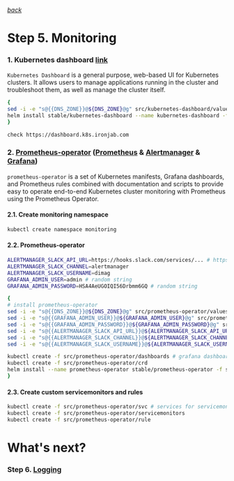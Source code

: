###### [back](http://54.152.51.78:10080/ironjab/it-k8s/src/master/docs/step4.md)

# Step 5. Monitoring

### 1. Kubernetes dashboard [link](https://github.com/kubernetes/dashboard)
`Kubernetes Dashboard` is a general purpose, web-based UI for Kubernetes clusters. It allows users to manage applications running in the cluster and troubleshoot them, as well as manage the cluster itself.

```sh
{
sed -i -e "s@{{DNS_ZONE}}@${DNS_ZONE}@g" src/kubernetes-dashboard/values.yaml
helm install stable/kubernetes-dashboard --name kubernetes-dashboard -f src/kubernetes-dashboard/values.yaml --namespace kube-system
}

check https://dashboard.k8s.ironjab.com
```

### 2. [Prometheus-operator](https://github.com/helm/charts/tree/master/stable/prometheus-operator) ([Prometheus](https://prometheus.io/) & [Alertmanager](https://prometheus.io/docs/alerting/alertmanager/) & [Grafana](https://grafana.com/))
`prometheus-operator` is a set of Kubernetes manifests, Grafana dashboards, and Prometheus rules combined with documentation and scripts to provide easy to operate end-to-end Kubernetes cluster monitoring with Prometheus using the Prometheus Operator.

#### 2.1. Create monitoring namespace
```sh
kubectl create namespace monitoring
```

<!-- #### 2.3. Create PodSecurityPolicy
```sh
kubectl apply -f src/prometheus-operator/prev/psp.yaml
``` -->

#### 2.2. Prometheus-operator
```sh
ALERTMANAGER_SLACK_API_URL=https://hooks.slack.com/services/... # https://api.slack.com/apps
ALERTMANAGER_SLACK_CHANNEL=alertmanager
ALERTMANAGER_SLACK_USERNAME=dimag
GRAFANA_ADMIN_USER=admin # random string
GRAFANA_ADMIN_PASSWORD=HSA4AeUGOIQI56Drbmm6GQ # random string

{
# install prometheus-operator
sed -i -e "s@{{DNS_ZONE}}@${DNS_ZONE}@g" src/prometheus-operator/values.yaml
sed -i -e "s@{{GRAFANA_ADMIN_USER}}@${GRAFANA_ADMIN_USER}@g" src/prometheus-operator/values.yaml
sed -i -e "s@{{GRAFANA_ADMIN_PASSWORD}}@${GRAFANA_ADMIN_PASSWORD}@g" src/prometheus-operator/values.yaml
sed -i -e "s@{{ALERTMANAGER_SLACK_API_URL}}@${ALERTMANAGER_SLACK_API_URL}@g" src/prometheus-operator/values.yaml
sed -i -e "s@{{ALERTMANAGER_SLACK_CHANNEL}}@${ALERTMANAGER_SLACK_CHANNEL}@g" src/prometheus-operator/values.yaml
sed -i -e "s@{{ALERTMANAGER_SLACK_USERNAME}}@${ALERTMANAGER_SLACK_USERNAME}@g" src/prometheus-operator/values.yaml

kubectl create -f src/prometheus-operator/dashboards # grafana dashboards
kubectl create -f src/prometheus-operator/crd
helm install --name prometheus-operator stable/prometheus-operator -f src/prometheus-operator/values.yaml --namespace monitoring
}
```

#### 2.3. Create custom servicemonitors and rules
```sh
kubectl create -f src/prometheus-operator/svc # services for servicemonitors
kubectl create -f src/prometheus-operator/servicemonitors
kubectl create -f src/prometheus-operator/rule
```

<!-- ## Demo

<p align="center">
  <a target="_blank" href="https://asciinema.org/a/197035">
  <img src="https://asciinema.org/a/197035.png" width="885"></image>
  </a>
</p> -->

# What's next?

### Step 6. [Logging](http://54.152.51.78:10080/ironjab/it-k8s/src/master/docs/step6.md)
